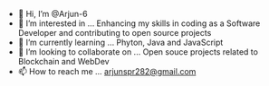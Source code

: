 - 👋 Hi, I’m @Arjun-6
- 👀 I’m interested in ... Enhancing my skills in coding as a Software Developer and contributing to open source projects
- 🌱 I’m currently learning ... Phyton, Java and JavaScript
- 💞️ I’m looking to collaborate on ... Open souce projects related to Blockchain and WebDev
- 📫 How to reach me ... arjunspr282@gmail.com

<!---
Arjun-6/Arjun-6 is a ✨ special ✨ repository because its `README.md` (this file) appears on your GitHub profile.
You can click the Preview link to take a look at your changes.
--->
